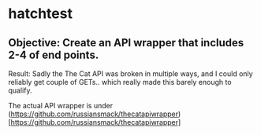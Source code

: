 # hatchtest

## Objective: Create an API wrapper that includes 2-4 of end points.

Result: Sadly the The Cat API was broken in multiple ways, and I could only reliably get couple of GETs.. which really made this barely enough to qualify.

The actual API wrapper is under (https://github.com/russiansmack/thecatapiwrapper)[https://github.com/russiansmack/thecatapiwrapper]

